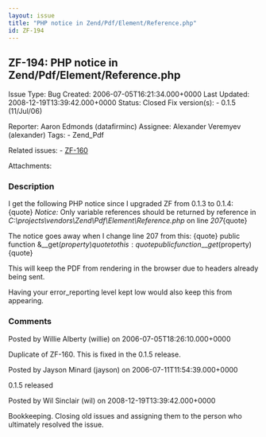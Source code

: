 ```yaml
---
layout: issue
title: "PHP notice in Zend/Pdf/Element/Reference.php"
id: ZF-194
---
```


ZF-194: PHP notice in Zend/Pdf/Element/Reference.php
----------------------------------------------------

 Issue Type: Bug Created: 2006-07-05T16:21:34.000+0000 Last Updated: 2008-12-19T13:39:42.000+0000 Status: Closed Fix version(s): - 0.1.5 (11/Jul/06)
 
 Reporter:  Aaron Edmonds (datafirminc)  Assignee:  Alexander Veremyev (alexander)  Tags: - Zend\_Pdf
 
 Related issues: - [ZF-160](/issues/browse/ZF-160)
 
 Attachments: 
### Description

I get the following PHP notice since I upgraded ZF from 0.1.3 to 0.1.4: {quote} _Notice:_ Only variable references should be returned by reference in _C:\\projects\\vendors\\Zend\\Pdf\\Element\\Reference.php_ on line _207_{quote}

The notice goes away when I change line 207 from this: {quote} public function &\_\_get($property){quote} to this: {quote} public function \_\_get($property){quote}

This will keep the PDF from rendering in the browser due to headers already being sent.

Having your error\_reporting level kept low would also keep this from appearing.

 

 

### Comments

Posted by Willie Alberty (willie) on 2006-07-05T18:26:10.000+0000

Duplicate of ZF-160. This is fixed in the 0.1.5 release.

 

 

Posted by Jayson Minard (jayson) on 2006-07-11T11:54:39.000+0000

0.1.5 released

 

 

Posted by Wil Sinclair (wil) on 2008-12-19T13:39:42.000+0000

Bookkeeping. Closing old issues and assigning them to the person who ultimately resolved the issue.

 

 